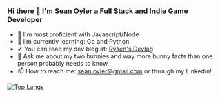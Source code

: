 ### Hi there 👋 I'm Sean Oyler a Full Stack and Indie Game Developer

- 💪 I'm most proficient with Javascript/Node 
- 🌱 I’m currently learning: Go and Python
- ✔  You can read my dev blog at: [Rysen's Devlog](https://verge-rpg.com/topic/33/rysen-s-devlog)
- 💬 Ask me about my two bunnies and way more bunny facts than one person probably needs to know
- 📫 How to reach me: sean.oyler@gmail.com or through my Linkedin!

[![Top Langs](https://github-readme-stats.vercel.app/api/top-langs/?username=xrysen)](https://github.com/anuraghazra/github-readme-stats)
